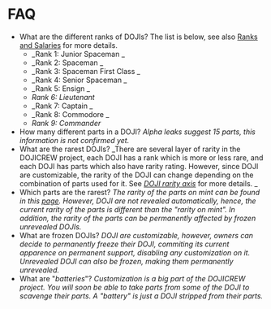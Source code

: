 # FAQ

* What are the different ranks of DOJIs? The list is below, see also [Ranks and Salaries](../doji-details/doji-rarity-axis/ranks-and-salaries.md) for more details.
  * _Rank 1: Junior Spaceman _
  * _Rank 2: Spaceman _
  * _Rank 3: Spaceman First Class _
  * _Rank 4: Senior Spaceman _
  * _Rank 5: Ensign _
  * _Rank 6: Lieutenant_
  * _Rank 7: Captain _
  * _Rank 8: Commodore _
  * _Rank 9: Commander_
* How many different parts in a DOJI? _Alpha leaks suggest 15 parts, this information is not confirmed yet._
* What are the rarest DOJIs? _There are several layer of rarity in the DOJICREW project, each DOJI has a rank which is more or less rare, and each DOJI has parts which also have rarity rating. However, since DOJI are customizable, the rarity of the DOJI can change depending on the combination of parts used for it. See _[_DOJI rarity axis_](../doji-details/doji-rarity-axis/)_ for more details. _
* Which parts are the rarest? _The rarity of the parts on mint can be found in this _[_page_](../doji-details/doji-rarity-axis/revealed-doji.md)_. However, DOJI are not revealed automatically, hence, the current rarity of the parts is different than the "rarity on mint". In addition, the rarity of the parts can be permanently affected by frozen unrevealed DOJIs._
* What are frozen DOJIs? _DOJI are customizable, however, owners can decide to permanently freeze their DOJI, commiting its current apparence on permanent support, disabling any customization on it. Unrevealed DOJI can also be frozen, making them permanently unrevealed._
* What are "_batteries_"? _Customization is a big part of the DOJICREW project. You will soon be able to take parts from some of the DOJI to scavenge their parts. A "battery" is just a DOJI stripped from their parts._
